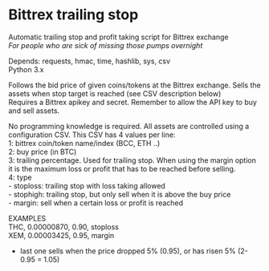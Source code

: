 # Bittrex trailing stop

Automatic trailing stop and profit taking script for Bittrex exchange  
<i>For people who are sick of missing those pumps overnight</i>

Depends: requests, hmac, time, hashlib, sys, csv  
Python 3.x

Follows the bid price of given coins/tokens at the Bittrex exchange. Sells the assets when stop target is reached (see CSV description below)  
Requires a Bittrex apikey and secret. Remember to allow the API key to buy and sell assets.

No programming knowledge is required. All assets are controlled using a configuration CSV. This CSV has 4 values per line:  
1: bittrex coin/token name/index (BCC, ETH ..)  
2: buy price (in BTC)  
3: trailing percentage. Used for trailing stop. When using the margin option it is the maximum loss or profit that has to be reached before selling.  
4: type  
    - stoploss: trailing stop with loss taking allowed  
    - stophigh: trailing stop, but only sell when it is above the buy price  
    - margin: sell when a certain loss or profit is reached  

EXAMPLES  
THC, 0.00000870, 0.90, stoploss  
XEM, 0.00003425, 0.95, margin  
 - last one sells when the price dropped 5% (0.95), or has risen 5% (2-0.95 = 1.05)
